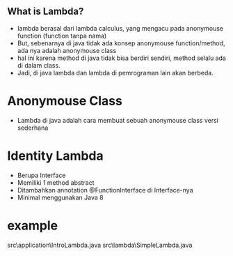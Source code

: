 ## What is Lambda?
- lambda berasal dari lambda calculus, yang mengacu pada anonymouse function (function tanpa nama)
- But, sebenarnya di java tidak ada konsep anonymouse function/method, ada nya adalah anonymouse class
- hal ini karena method di java tidak bisa berdiri sendiri, method selalu ada di dalam class.
- Jadi, di java lambda dan lambda di pemrograman lain akan berbeda.

# Anonymouse Class
- Lambda di java adalah cara membuat sebuah anonymouse class versi sederhana

# Identity Lambda
- Berupa Interface
- Memiliki 1 method abstract
- Ditambahkan annotation @FunctionInterface di Interface-nya
- Minimal menggunakan Java 8

# example
src\application\IntroLambda.java
src\lambda\SimpleLambda.java